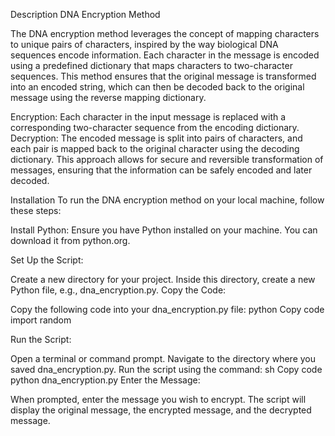 Description
DNA Encryption Method

The DNA encryption method leverages the concept of mapping characters to unique pairs of characters, inspired by the way biological DNA sequences encode information. Each character in the message is encoded using a predefined dictionary that maps characters to two-character sequences. This method ensures that the original message is transformed into an encoded string, which can then be decoded back to the original message using the reverse mapping dictionary.

Encryption: Each character in the input message is replaced with a corresponding two-character sequence from the encoding dictionary.
Decryption: The encoded message is split into pairs of characters, and each pair is mapped back to the original character using the decoding dictionary.
This approach allows for secure and reversible transformation of messages, ensuring that the information can be safely encoded and later decoded.

Installation
To run the DNA encryption method on your local machine, follow these steps:

Install Python: Ensure you have Python installed on your machine. You can download it from python.org.

Set Up the Script:

Create a new directory for your project.
Inside this directory, create a new Python file, e.g., dna_encryption.py.
Copy the Code:

Copy the following code into your dna_encryption.py file:
python
Copy code
import random

Run the Script:

Open a terminal or command prompt.
Navigate to the directory where you saved dna_encryption.py.
Run the script using the command:
sh
Copy code
python dna_encryption.py
Enter the Message:

When prompted, enter the message you wish to encrypt.
The script will display the original message, the encrypted message, and the decrypted message.
